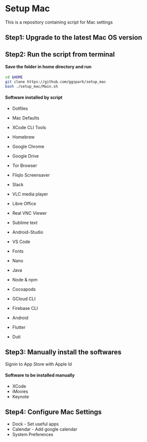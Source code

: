 # Setup Mac

This is a repository containing script for Mac settings


## Step1: Upgrade to the latest Mac OS version

## Step2: Run the script from terminal

#### Save the folder in home directory and run

```sh
cd $HOME
git clone https://github.com/ggspark/setup_mac
bash ./setup_mac/Main.sh
```

#### Software installed by script
* Dotfiles
* Mac Defaults
* XCode CLI Tools
* Homebrew
* Google Chrome
* Google Drive
* Tor Browser
* Fliqlo Screensaver
* Slack
* VLC media player
* Libre Office
* Real VNC Viewer
* Sublime text
* Android-Studio
* VS Code

* Fonts
* Nano
* Java
* Node & npm
* Cocoapods
* GCloud CLI
* Firebase CLI
* Android
* Flutter
* Duti


## Step3: Manually install the softwares

Signin to App Store with Apple Id

#### Software to be installed manually
* XCode
* iMovies
* Keynote

## Step4: Configure Mac Settings
* Dock - Set useful apps
* Calendar - Add google calendar
* System Preferences
